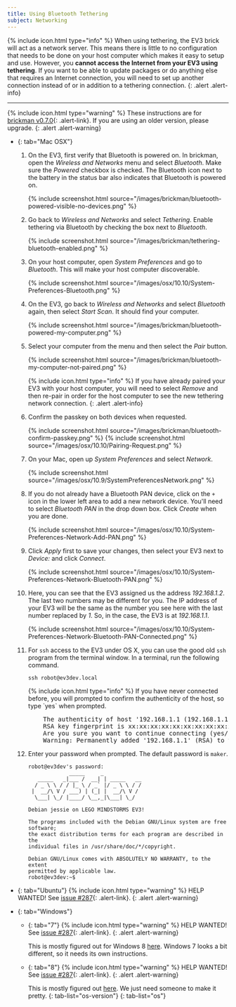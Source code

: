 ```yaml
---
title: Using Bluetooth Tethering
subject: Networking
---
```


{% include icon.html type="info" %}
When using tethering, the EV3 brick will act as a network server. This
means there is little to no configuration that needs to be done on your host
computer which makes it easy to setup and use. However, you __cannot access the
Internet from your EV3 using tethering__. If you want to be able to update
packages or do anything else that requires an Internet connection, you will need
to set up another connection instead of or in addition to a tethering connection.
{: .alert .alert-info}

---

{% include icon.html type="warning" %}
These instructions are for [brickman v0.7.0](/news/2015/12/15/Package-Release/){: .alert-link}.
If you are using an older version, please upgrade.
{: .alert .alert-warning}

*   {: tab="Mac OSX"}
    1.  On the EV3, first verify that Bluetooth is powered on. In brickman,
        open the *Wireless and Networks* menu and select *Bluetooth*. Make sure the
        *Powered* checkbox is checked. The Bluetooth icon next to the battery in the
        status bar also indicates that Bluetooth is powered on.

        {% include screenshot.html source="/images/brickman/bluetooth-powered-visible-no-devices.png" %}

    2.  Go back to *Wireless and Networks* and select *Tethering*. Enable tethering
        via Bluetooth by checking the box next to *Bluetooth*.

        {% include screenshot.html source="/images/brickman/tethering-bluetooth-enabled.png" %}

    3.  On your host computer, open *System Preferences* and go to *Bluetooth*. This
        will make your host computer discoverable.

        {% include screenshot.html source="/images/osx/10.10/System-Preferences-Bluetooth.png" %}

    4.  On the EV3, go back to *Wireless and Networks* and select *Bluetooth* again,
        then select *Start Scan*. It should find your computer.

        {% include screenshot.html source="/images/brickman/bluetooth-powered-my-computer.png" %}

    5.  Select your computer from the menu and then select the *Pair* button.

        {% include screenshot.html source="/images/brickman/bluetooth-my-computer-not-paired.png" %}

        {% include icon.html type="info" %}
        If you have already paired your EV3 with your host computer, you
        will need to select *Remove* and then re-pair in order for the host computer
        to see the new tethering network connection.
        {: .alert .alert-info}

    6.  Confirm the passkey on both devices when requested.

        {% include screenshot.html source="/images/brickman/bluetooth-confirm-passkey.png" %}
        {% include screenshot.html source="/images/osx/10.10/Pairing-Request.png" %}

    7.  On your Mac, open up *System Preferences* and select *Network*.

        {% include screenshot.html source="/images/osx/10.9/SystemPreferencesNetwork.png" %}

    8.  If you do not already have a Bluetooth PAN device, click on the `+`
        icon in the lower left area to add a new network device. You'll need to
        select *Bluetooth PAN* in the drop down box. Click *Create* when you are done.

        {% include screenshot.html source="/images/osx/10.10/System-Preferences-Network-Add-PAN.png" %}

    9.  Click *Apply* first to save your changes, then select your EV3 next to
        *Device:* and click *Connect*.

        {% include screenshot.html source="/images/osx/10.10/System-Preferences-Network-Bluetooth-PAN.png" %}

    10. Here, you can see that the EV3 assigned us the address *192.168.1.2*. The
        last two numbers may be different for you. The IP address of your EV3 will
        be the same as the number you see here with the last number replaced by *1*.
        So, in the case, the EV3 is at *192.168.1.1*.

        {% include screenshot.html source="/images/osx/10.10/System-Preferences-Network-Bluetooth-PAN-Connected.png" %}

    11. For `ssh` access to the EV3 under OS X, you can use the good old `ssh`
        program from the terminal window. In a terminal, run the following command.

            ssh robot@ev3dev.local

        <div class="panel panel-info">
        <div class="panel-heading">
        {% include icon.html type="info" %}
        If you have never connected before, you will prompted to confirm the
        authenticity of the host, so type `yes` when prompted.
        </div>
        <div class="panel-body">
        <pre>
            The authenticity of host '192.168.1.1 (192.168.1.1)' can't be established.
            RSA key fingerprint is xx:xx:xx:xx:xx:xx:xx:xx:xx:xx:xx:xx:xx:xx:xx:xx.
            Are you sure you want to continue connecting (yes/no)? yes
            Warning: Permanently added '192.168.1.1' (RSA) to the list of known hosts.
        </pre>
        </div>
        </div>

    12. Enter your password when prompted. The default password is `maker`.

            robot@ev3dev's password: 
                         _____     _
               _____   _|___ /  __| | _____   __
              / _ \ \ / / |_ \ / _` |/ _ \ \ / /
             |  __/\ V / ___) | (_| |  __/\ V /
              \___| \_/ |____/ \__,_|\___| \_/
            
            Debian jessie on LEGO MINDSTORMS EV3!
            
            The programs included with the Debian GNU/Linux system are free software;
            the exact distribution terms for each program are described in the
            individual files in /usr/share/doc/*/copyright.
            
            Debian GNU/Linux comes with ABSOLUTELY NO WARRANTY, to the extent
            permitted by applicable law.
            robot@ev3dev:~$ 

*   {: tab="Ubuntu"}
    {% include icon.html type="warning" %}
    HELP WANTED! See [issue #287](https://github.com/ev3dev/ev3dev/issues/287){: .alert-link}.
    {: .alert .alert-warning}

*   {: tab="Windows"}

    *   {: tab="7"}
        {% include icon.html type="warning" %}
        HELP WANTED! See [issue #287](https://github.com/ev3dev/ev3dev/issues/287){: .alert-link}.
        {: .alert .alert-warning}

        This is mostly figured out for Windows 8 [here](https://github.com/ev3dev/ev3dev/issues/232#issuecomment-69801370).
        Windows 7 looks a bit different, so it needs its own instructions.

    *   {: tab="8"}
        {% include icon.html type="warning" %}
        HELP WANTED! See [issue #287](https://github.com/ev3dev/ev3dev/issues/287){: .alert-link}.
        {: .alert .alert-warning}

        This is mostly figured out [here](https://github.com/ev3dev/ev3dev/issues/232#issuecomment-69801370).
        We just need someone to make it pretty.
    {: tab-list="os-version"}
{: tab-list="os"}
